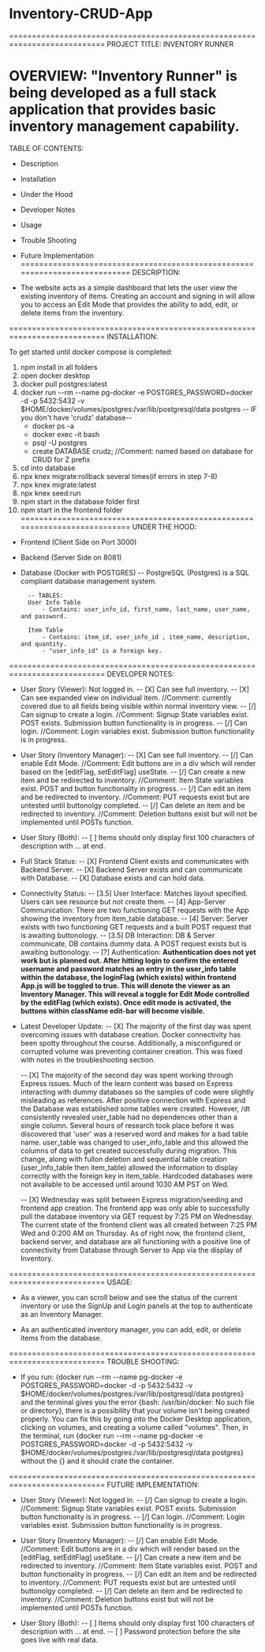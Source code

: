 # Inventory-CRUD-App
===========================================================================
PROJECT TITLE: INVENTORY RUNNER

OVERVIEW: "Inventory Runner" is being developed as a full stack application that provides basic inventory management capability.
===========================================================================
TABLE OF CONTENTS:

- Description
- Installation
- Under the Hood
- Developer Notes
- Usage
- Trouble Shooting
- Future Implementation
===========================================================================
DESCRIPTION:

- The website acts as a simple dashboard that lets the user view the existing inventory of items. Creating an account and signing in will allow you to access an Edit Mode that provides the ability to add, edit, or delete items from the inventory.

===========================================================================
INSTALLATION:

To get started until docker compose is completed:

1) npm install in all folders
2) open docker desktop
3) docker pull postgres:latest
4) docker run --rm --name pg-docker -e POSTGRES_PASSWORD=docker -d -p 5432:5432 -v $HOME/docker/volumes/postgres:/var/lib/postgresql/data postgres
   -- IF you don't have 'crudz' database--
    - docker ps -a
    - docker exec -it <container id> bash
    - psql -U postgres
    - create DATABASE crudz; //Comment: named based on database for CRUD for Z prefix
5) cd into database
6) npx knex migrate:rollback several times(if errors in step 7-8)
7) npx knex migrate:latest
8) npx knex seed:run
9) npm start in the database folder first
10) npm start in the frontend folder
===========================================================================
UNDER THE HOOD:

- Frontend (Client Side on Port 3000)
- Backend (Server Side on 8081)

- Database (Docker with POSTGRES)
    -- PostgreSQL (Postgres) is a SQL compliant database management system.

        -- TABLES:
        User Info Table
            - Contains: user_info_id, first_name, last_name, user_name, and password.

        Item Table
            - Contains: item_id, user_info_id , item_name, description, and quantity.
            - "user_info_id" is a foreign key.

===========================================================================
DEVELOPER NOTES:

- User Story (Viewer): Not logged in.
  -- [X] Can see full inventory.
  -- [X] Can see expanded view on individual item. //Comment: currently covered due to all fields being visible within normal inventory view.
  -- [/] Can signup to create a login. //Comment: Signup State variables exist. POST exists. Submission button functionality is in progress.
  -- [/] Can login. //Comment: Login variables exist. Submission button functionality is in progress.

- User Story (Inventory Manager):
  -- [X] Can see full inventory.
  -- [/] Can enable Edit Mode. //Comment: Edit buttons are in a div which will render based on the [editFlag, setEditFlag] useState.
  -- [/] Can create a new item and be redirected to inventory. //Comment: Item State variables exist. POST and button functionality in progress.
  -- [/] Can edit an item and be redirected to inventory. //Comment: PUT requests exist but are untested until buttonolgy completed.
  -- [/] Can delete an item and be redirected to inventory. //Comment: Deletion buttons exist but will not be implemented until POSTs function.

- User Story (Both):
  -- [ ] Items should only display first 100 characters of description with ... at end.

- Full Stack Status:
  -- [X] Frontend Client exists and communicates with Backend Server.
  -- [X] Backend Server exists and can communicate with Database.
  -- [X] Database exists and can hold data.

- Connectivity Status:
  -- [3.5] User Interface: Matches layout specified. Users can see resource but not create them.
  -- [4] App-Server Communication: There are two functioning GET requests with the App showing the inventory from item_table database.
  -- [4] Server: Server exists with two functioning GET requests and a built POST request that is awaiting buttonology.
  -- [3.5] DB Interaction: DB & Server communicate, DB contains dummy data. A POST request exists but is awaiting buttonology.
  -- [?] Authentication: **Authentication does not yet work but is planned out. After hitting login to confirm the entered username and password    matches an entry in the user_info table within the database, the loginFlag (which exists) within frontend App.js will be toggled to true. This will denote the viewer as an Inventory Manager. This will reveal a toggle for Edit Mode controlled by the editFlag (which exists). Once edit mode is activated, the buttons within className edit-bar will become visible.**

- Latest Developer Update:
  -- [X] The majority of the first day was spent overcoming issues with database creation. Docker connectivity has been spotty throughout the course. Additionally, a misconfigured or corrupted volume was preventing container creation. This was fixed with notes in the troubleshooting section.

  -- [X] The majority of the second day was spent working through Express issues. Much of the learn content was based on Express interacting with dummy databases so the samples of code were slightly misleading as references. After positive connection with Express and the Database was established some tables were created. However, /dt consistently revealed user_table had no dependences other than a single column. Several hours of research took place before it was discovered that 'user' was a reserved word and makes for a bad table name. user_table was changed to user_info_table and this allowed the columns of data to get created successfully during migration. This change, along with fullon deletion and sequential table creation (user_info_table then item_table) allowed the information to display correctly with the foreign key in item_table. Hardcoded databases were not available to be accessed until around 1030 AM PST on Wed.

  -- [X] Wednesday was split between Express migration/seeding and frontend app creation. The frontend app was only able to successfully pull the database inventory via GET request by 7:25 PM on Wednesday. The current state of the frontend client was all created between 7:25 PM Wed and 0:200 AM on Thursday. As of right now, the frontend client, backend server, and database are all functioning with a positive line of connectivity from Database through Server to App via the display of Inventory.

===========================================================================
USAGE:

- As a viewer, you can scroll below and see the status of the current inventory or use the SignUp and Login panels at the top to authenticate as an Inventory Manager.

- As an authenticated inventory manager, you can add, edit, or delete items from the database.

===========================================================================
TROUBLE SHOOTING:

- If you run: {docker run --rm --name pg-docker -e POSTGRES_PASSWORD=docker -d -p 5432:5432 -v $HOME/docker/volumes/postgres:/var/lib/postgresql/data postgres} and the terminal gives you the error {bash: /usr/bin/docker: No such file or directory}, there is a possibility that your volume isn't being created properly. You can fix this by going into the Docker Desktop application, clicking on volumes, and creating a volume called "volumes". Then, in the terminal, run {docker run --rm --name pg-docker -e POSTGRES_PASSWORD=docker -d -p 5432:5432 -v $HOME/docker/volumes/postgres:/var/lib/postgresql/data postgres} without the {} and it should crate the container.

===========================================================================
FUTURE IMPLEMENTATION:

- User Story (Viewer): Not logged in.
  -- [/] Can signup to create a login. //Comment: Signup State variables exist. POST exists. Submission button functionality is in progress.
  -- [/] Can login. //Comment: Login variables exist. Submission button functionality is in progress.

- User Story (Inventory Manager):
  -- [/] Can enable Edit Mode. //Comment: Edit buttons are in a div which will render based on the [editFlag, setEditFlag] useState.
  -- [/] Can create a new item and be redirected to inventory. //Comment: Item State variables exist. POST and button functionality in progress.
  -- [/] Can edit an item and be redirected to inventory. //Comment: PUT requests exist but are untested until buttonolgy completed.
  -- [/] Can delete an item and be redirected to inventory. //Comment: Deletion buttons exist but will not be implemented until POSTs function.

- User Story (Both):
  -- [ ] Items should only display first 100 characters of description with ... at end.
  -- [ ] Password protection before the site goes live with real data.